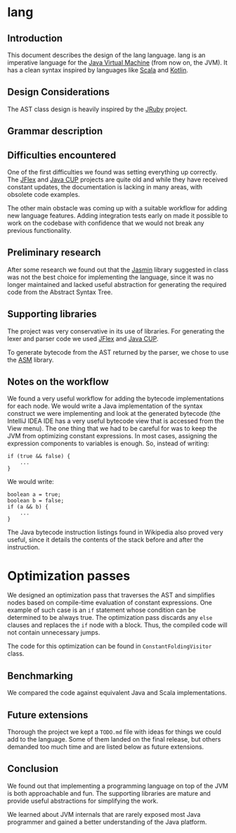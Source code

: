 lang
====

## Introduction

This document describes the design of the lang language. lang is an imperative
language for the [Java Virtual Machine][jvm] (from now on, the JVM). It has a
clean syntax inspired by languages like [Scala][scala] and [Kotlin][kotlin].

## Design Considerations

The AST class design is heavily inspired by the [JRuby][jruby] project.

## Grammar description

## Difficulties encountered

One of the first difficulties we found was setting everything up correctly. The
[JFlex][jflex] and [Java CUP][java_cup] projects are quite old and while they
have received constant updates, the documentation is lacking in many areas, with
obsolete code examples.

The other main obstacle was coming up with a suitable workflow for adding new
language features. Adding integration tests early on made it possible to work
on the codebase with confidence that we would not break any previous
functionality.

## Preliminary research

After some research we found out that the [Jasmin][jasmin] library suggested in
class was not the best choice for implementing the language, since it was no
longer maintained and lacked useful abstraction for generating the required code
from the Abstract Syntax Tree.

## Supporting libraries

The project was very conservative in its use of libraries. For generating the
lexer and parser code we used [JFlex][jflex] and [Java CUP][java_cup].

To generate bytecode from the AST returned by the parser, we chose to use the
[ASM][asm] library.

## Notes on the workflow

We found a very useful workflow for adding the bytecode implementations for
each node. We would write a Java implementation of the syntax construct we were
implementing and look at the generated bytecode (the IntelliJ IDEA IDE has a
very useful bytecode view that is accessed from the View menu). The one thing
that we had to be careful for was to keep the JVM from optimizing constant
expressions. In most cases, assigning the expression components to variables is
enough. So, instead of writing:

    if (true && false) {
        ...
    }

We would write:

    boolean a = true;
    boolean b = false;
    if (a && b) {
        ...
    }

The Java bytecode instruction listings found in Wikipedia also proved very useful, since
it details the contents of the stack before and after the instruction.

# Optimization passes

We designed an optimization pass that traverses the AST and simplifies nodes based on compile-time
evaluation of constant expressions. One example of such case is an `if` statement whose condition
can be determined to be always true. The optimization pass discards any `else` clauses and replaces
the `if` node with a block. Thus, the compiled code will not contain unnecessary jumps.

The code for this optimization can be found in `ConstantFoldingVisitor` class.

## Benchmarking

We compared the code against equivalent Java and Scala implementations.

## Future extensions

Thorough the project we kept a `TODO.md` file with ideas for things we could
add to the language. Some of them landed on the final release, but others
demanded too much time and are listed below as future extensions.

## Conclusion

We found out that implementing a programming language on top of the JVM is both approachable and fun.
The supporting libraries are mature and provide useful abstractions for simplifying the work.

We learned about JVM internals that are rarely exposed most Java programmer and gained a better
understanding of the Java platform.


[jvm]: https://en.wikipedia.org/wiki/Java_virtual_machine
[scala]: http://www.scala-lang.org/
[kotlin]: http://kotlinlang.org/
[jflex]: http://jflex.de/
[java_cup]: http://www2.cs.tum.edu/projects/cup/
[asm]: http://asm.ow2.org/
[jasmin]: http://jasmin.sourceforge.net/
[wiki-bytecode]: https://en.wikipedia.org/wiki/Java_bytecode_instruction_listings
[jruby]: http://jruby.org/

